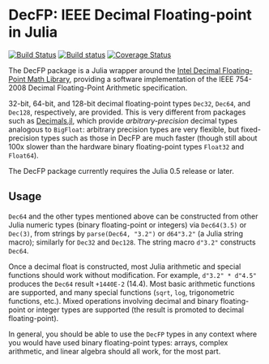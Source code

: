 # DecFP: IEEE Decimal Floating-point in Julia
[![Build Status](https://travis-ci.org/JuliaMath/DecFP.jl.svg)](https://travis-ci.org/JuliMath/DecFP.jl) [![Build status](https://ci.appveyor.com/api/projects/status/si1d6og9wxsu8178?svg=true)](https://ci.appveyor.com/project/StevenGJohnson/decfp-jl) [![Coverage Status](https://coveralls.io/repos/github/JuliaMath/DecFP.jl/badge.svg?branch=master)](https://coveralls.io/github/JuliaMath/DecFP.jl?branch=master)

The DecFP package is a Julia wrapper around the [Intel Decimal
Floating-Point Math
Library](https://software.intel.com/en-us/articles/intel-decimal-floating-point-math-library),
providing a software implementation of the IEEE 754-2008 Decimal
Floating-Point Arithmetic specification.

32-bit, 64-bit, and 128-bit decimal floating-point types `Dec32`,
`Dec64`, and `Dec128`, respectively, are provided.  This is very
different from packages such as
[Decimals.jl](https://github.com/tinybike/Decimals.jl), which provide
*arbitrary-precision* decimal types analogous to `BigFloat`: arbitrary
precision types are very flexible, but fixed-precision types such
as those in DecFP are much faster (though still about 100x slower than
the hardware binary floating-point types `Float32` and `Float64`).

The DecFP package currently requires the Julia 0.5 release or later.

## Usage

`Dec64` and the other types mentioned above can be constructed from
other Julia numeric types (binary floating-point or integers) via
`Dec64(3.5)` or `Dec(3)`, from strings by `parse(Dec64, "3.2")` or
`d64"3.2"` (a Julia string macro); similarly for `Dec32` and `Dec128`.
The string macro `d"3.2"` constructs `Dec64`.

Once a decimal float is constructed, most Julia arithmetic and
special functions should work without modification.  For example,
`d"3.2" * d"4.5"` produces the `Dec64` result `+1440E-2` (14.4).
Most basic arithmetic functions are supported, and many special functions
(`sqrt`, `log`, trigonometric functions, etc.).   Mixed operations
involving decimal and binary floating-point or integer types are supported
(the result is promoted to decimal floating-point).

In general, you should be able to use the `DecFP` types in any context
where you would have used binary floating-point types: arrays, complex
arithmetic, and linear algebra should all work, for the most part.
